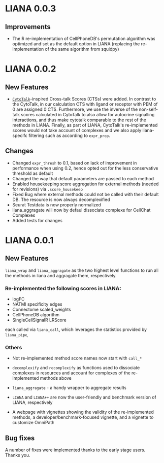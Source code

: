 # LIANA 0.0.3
## Improvements
* The R re-implementation of CellPhoneDB's permutation algorithm was optimized
and set as the default option in LIANA (replacing the re-implementation of the
same algorithm from squidpy)


# LIANA 0.0.2

## New Features
* [`CytoTalk`](https://advances.sciencemag.org/content/7/16/eabf1356)-inspired Cross-talk Scores (CTSs) were added.
In contrast to the CytoTalk, in our calculation CTS with ligand or receptor with PEM of 0 are assigned 0 CTS. 
Furthermore, we use the inverse of the non-self-talk scores calculated in CytoTalk to also allow for autocrine signalling interactions,
and thus make cytotalk comparable to the rest of the methods in LIANA.
Finally, as part of LIANA, CytoTalk's re-implemented scores would not take account of complexes and we also apply
liana-specifc filtering such as according to `expr_prop`.

## Changes

* Changed `expr_thresh` to 0.1, based on lack of improvement in performance when using 0.2, hence opted out for the less conservative threshold as default   
* Changed the way that default parameters are passed to each method  
* Enabled housekeeping score aggregation for external methods (needed for revisions) via `.score_housekeep`
* Fixed Bug where external methods could not be called with their default DB. The resource is now always decomplexified
* Seurat Testdata is now properly normalized
* liana_aggragate will now by defaul dissociate complexe for CellChat Complexes
* Added tests for changes


# LIANA 0.0.1

## New Features

`liana_wrap` and `liana_aggragate` as the two highest level functions to run all the methods in liana and aggragate them, respectively.

### Re-implemented the following scores in LIANA:   

* logFC  
* NATMI specificity edges  
* Connectome scaled_weights    
* CellPhoneDB algorithm   
* SingleCellSignalR LRScore

each called via `liana_call`, which leverages the statistics provided by `liana_pipe`,

### Others

* Not re-implemented method score names now start with `call_*`

* `decomplexify` and `recomplexify` as functions used to dissociate complexes in resources and 
account for complexes of the re-implemented methods above   

* `liana_aggragate` - a handy wrapper to aggregate results   

* `LIANA` and `LIANA++` are now the user-friendly and benchmark version of LIANA, respectively   

* A webpage with vignettes showing the validity of the re-implemented methods, a developer/benchmark-focused vignette, and a vignette to customize OmniPath  

## Bug fixes

A number of fixes were implemented thanks to the early stage users. Thanks you.
